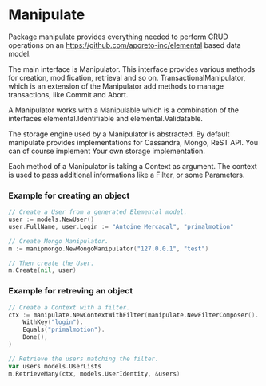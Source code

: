 # Manipulate

Package manipulate provides everything needed to perform CRUD operations
on an https://github.com/aporeto-inc/elemental based data model.

The main interface is Manipulator. This interface provides various
methods for creation, modification, retrieval and so on. TransactionalManipulator,
which is an extension of the Manipulator add methods to manage transactions, like
Commit and Abort.

A Manipulator works with a Manipulable which is a combination of the interfaces
elemental.Identifiable and elemental.Validatable.

The storage engine used by a Manipulator is abstracted. By default manipulate
provides implementations for Cassandra, Mongo, ReST API. You can of course implement
Your own storage implementation.

Each method of a Manipulator is taking a Context as argument. The context is used
to pass additional informations like a Filter, or some Parameters.

### Example for creating an object

```go
// Create a User from a generated Elemental model.
user := models.NewUser()
user.FullName, user.Login := "Antoine Mercadal", "primalmotion"

// Create Mongo Manipulator.
m := manipmongo.NewMongoManipulator("127.0.0.1", "test")

// Then create the User.
m.Create(nil, user)
```

### Example for retreving an object

```go
// Create a Context with a filter.
ctx := manipulate.NewContextWithFilter(manipulate.NewFilterComposer().
    WithKey("login").
    Equals("primalmotion").
    Done(),
)

// Retrieve the users matching the filter.
var users models.UserLists
m.RetrieveMany(ctx, models.UserIdentity, &users)
```
